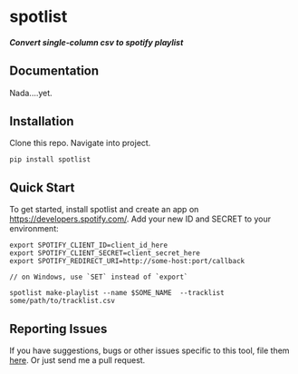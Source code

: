 # spotlist
##### Convert single-column csv to spotify playlist

## Documentation

Nada....yet.

## Installation

Clone this repo.
Navigate into project.

    pip install spotlist

## Quick Start

To get started, install spotlist and create an app on https://developers.spotify.com/.
Add your new ID and SECRET to your environment:

    export SPOTIFY_CLIENT_ID=client_id_here
    export SPOTIFY_CLIENT_SECRET=client_secret_here
    export SPOTIFY_REDIRECT_URI=http://some-host:port/callback
    
    // on Windows, use `SET` instead of `export`

    spotlist make-playlist --name $SOME_NAME  --tracklist some/path/to/tracklist.csv
## Reporting Issues

If you have suggestions, bugs or other issues specific to this tool, file them [here](https://github.com/laanak08/spotlist/issues). Or just send me a pull request.
